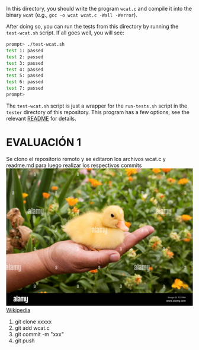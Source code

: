 
In this directory, you should write the program `wcat.c` and compile it into
the binary `wcat` (e.g., `gcc -o wcat wcat.c -Wall -Werror`).

After doing so, you can run the tests from this directory by running the
`test-wcat.sh` script. If all goes well, you will see:

```sh
prompt> ./test-wcat.sh
test 1: passed
test 2: passed
test 3: passed
test 4: passed
test 5: passed
test 6: passed
test 7: passed
prompt>
```

The `test-wcat.sh` script is just a wrapper for the `run-tests.sh` script in
the `tester` directory of this repository. This program has a few options; see
the relevant
[README](https://github.com/remzi-arpacidusseau/ostep-projects/blob/master/tester/README.md)
for details.

# EVALUACIÓN 1

Se clono el repositorio remoto y se editaron los archivos wcat.c y readme.md para luego realizar los respectivos commits
![My Image](https://github.com/hacUPB/evaluacion-1-eddd-mari/blob/main/patito.jpg)
[Wikipedia](https://es.wikipedia.org/wiki/Pato)
1. git clone xxxxx
2. git add wcat.c
3. git commit -m "xxx"
4. git push 